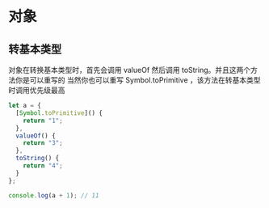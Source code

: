 # 对象

## 转基本类型

对象在转换基本类型时，首先会调用 valueOf 然后调用 toString。并且这两个方法你是可以重写的
当然你也可以重写 Symbol.toPrimitive ，该方法在转基本类型时调用优先级最高

```js
let a = {
  [Symbol.toPrimitive]() {
    return "1";
  },
  valueOf() {
    return "3";
  },
  toString() {
    return "4";
  }
};

console.log(a + 1); // 11
```
